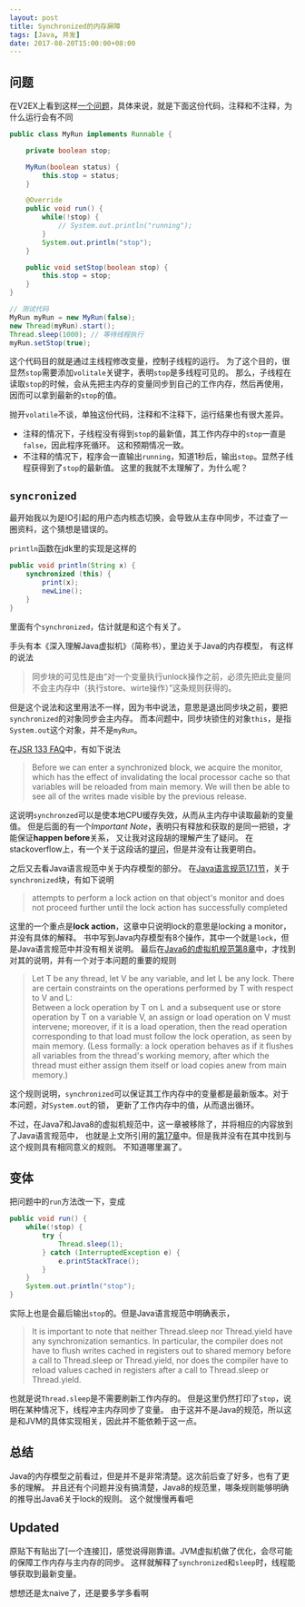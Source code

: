 ```yaml
---
layout: post
title: Synchronized的内存屏障
tags: [Java, 并发]
date: 2017-08-20T15:00:00+08:00
---
```


## 问题

在V2EX上看到这样[一个问题][]，具体来说，就是下面这份代码，注释和不注释，为什么运行会有不同
```java
public class MyRun implements Runnable {

	private boolean stop;

	MyRun(boolean status) {
		this.stop = status;
	}

	@Override
	public void run() {
		while(!stop) {
			// System.out.println("running");
		}
		System.out.println("stop");
	}

	public void setStop(boolean stop) {
		this.stop = stop;
	}
}

// 测试代码
MyRun myRun = new MyRun(false);
new Thread(myRun).start();
Thread.sleep(1000); // 等待线程执行
myRun.setStop(true);
```

这个代码目的就是通过主线程修改变量，控制子线程的运行。
为了这个目的，很显然`stop`需要添加`volitale`关键字，表明`stop`是多线程可见的。
那么，子线程在读取`stop`的时候，会从先把主内存的变量同步到自己的工作内存，然后再使用，
因而可以拿到最新的`stop`的值。

抛开`volatile`不谈，单独这份代码，注释和不注释下，运行结果也有很大差异。
* 注释的情况下，子线程没有得到`stop`的最新值，其工作内存中的`stop`一直是`false`，因此程序死循环。
这和预期情况一致。
* 不注释的情况下，程序会一直输出`running`，知道1秒后，输出`stop`。显然子线程获得到了`stop`的最新值。
  这里的我就不太理解了，为什么呢？

## `syncronized`
最开始我以为是IO引起的用户态内核态切换，会导致从主存中同步，不过查了一圈资料，这个猜想是错误的。

`println`函数在jdk里的实现是这样的
```java
public void println(String x) {
    synchronized (this) {
        print(x);
        newLine();
    }
}
```
里面有个`synchronized`，估计就是和这个有关了。

手头有本《深入理解Java虚拟机》（简称书），里边关于Java的内存模型，
有这样的说法
> 同步块的可见性是由“对一个变量执行unlock操作之前，必须先把此变量同不会主内存中（执行store、wirte操作）”这条规则获得的。

但是这个说法和这里用法不一样，因为书中说法，意思是退出同步块之前，要把`synchronized`的对象同步会主内存。
而本问题中，同步块锁住的对象`this`，是指`System.out`这个对象，并不是`myRun`。

在[JSR 133 FAQ][]中，有如下说法
> Before we can enter a synchronized block, we acquire the monitor, which has the effect of invalidating the local processor cache so that variables will be reloaded from main memory. We will then be able to see all of the writes made visible by the previous release.

这说明`synchronzed`可以是使本地CPU缓存失效，从而从主内存中读取最新的变量值。
但是后面的有一个*Important Note*，表明只有释放和获取的是同一把锁，才能保证**happen before**关系，
又让我对这段胡的理解产生了疑问。
在stackoverflow上，有一个关于这段话的[提问][]，但是并没有让我更明白。

之后又去看Java语言规范中关于内存模型的部分。
在[Java语言规范17.1节][JLS17.1]，关于`synchronized`块，有如下说明
> attempts to perform a lock action on that object's monitor and does not proceed further until the lock action has successfully completed  

这里的一个重点是**lock action**，这章中只说明lock的意思是locking a monitor，并没有具体的解释。
书中写到Java内存模型有8个操作，其中一个就是`lock`，但是Java语言规范中并没有相关说明。
最后在[Java6的虚拟机规范第8章][jvm6]中，才找到对其的说明，并有一个对于本问题的重要的规则

> Let T be any thread, let V be any variable, and let L be any lock. There are certain constraints on the operations performed by T with respect to V and L:  
> Between a lock operation by T on L and a subsequent use or store operation by T on a variable V, an assign or load operation on V must intervene; moreover, if it is a load operation, then the read operation corresponding to that load must follow the lock operation, as seen by main memory. (Less formally: a lock operation behaves as if it flushes all variables from the thread's working memory, after which the thread must either assign them itself or load copies anew from main memory.)

这个规则说明，`synchronized`可以保证其工作内存中的变量都是最新版本。对于本问题，对`System.out`的锁，
更新了工作内存中的值，从而退出循环。

不过，在Java7和Java8的虚拟机规范中，这一章被移除了，并将相应的内容放到了Java语言规范中，
也就是上文所引用的[第17章][JLS17.1]中。但是我并没有在其中找到与这个规则具有相同意义的规则。
不知道哪里漏了。

## 变体

把问题中的`run`方法改一下，变成
```java
public void run() {
    while(!stop) {
        try {
            Thread.sleep(1);
        } catch (InterruptedException e) {
            e.printStackTrace();
        }
    }
    System.out.println("stop");
}
```
实际上也是会最后输出`stop`的。但是Java语言规范中明确表示，
> It is important to note that neither Thread.sleep nor Thread.yield have any synchronization semantics. In particular, the compiler does not have to flush writes cached in registers out to shared memory before a call to Thread.sleep or Thread.yield, nor does the compiler have to reload values cached in registers after a call to Thread.sleep or Thread.yield.

也就是说`Thread.sleep`是不需要刷新工作内存的。
但是这里仍然打印了`stop`，说明在某种情况下，线程冲主内存同步了变量。
由于这并不是Java的规范，所以这是和JVM的具体实现相关，因此并不能依赖于这一点。

## 总结

Java的内存模型之前看过，但是并不是非常清楚。这次前后查了好多，也有了更多的理解。
并且还有个问题并没有搞清楚，Java8的规范里，哪条规则能够明确的推导出Java6关于lock的规则。
这个就慢慢再看吧

## Updated

原贴下有贴出了[一个连接][]，感觉说得刚靠谱。JVM虚拟机做了优化，会尽可能的保障工作内存与主内存的同步。
这样就解释了`synchronized`和`sleep`时，线程能够获取到最新变量。

想想还是太naive了，还是要多学多看啊


[一个问题]: https://www.v2ex.com/t/384263
[JSR 133 FAQ]: https://www.cs.umd.edu/~pugh/java/memoryModel/jsr-133-faq.html#synchronization
[提问]: https://stackoverflow.com/questions/1850270/memory-effects-of-synchronization-in-java
[JLS17.1]: http://docs.oracle.com/javase/specs/jls/se8/html/jls-17.html#jls-17.1
[jvm6]: https://docs.oracle.com/javase/specs/jvms/se6/html/Threads.doc.html
[一个链接]: http://www.cnblogs.com/cookiezhi/p/5774583.html